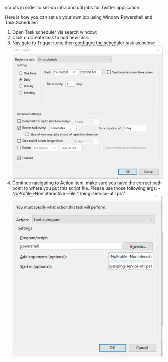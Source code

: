 scripts in order to set-up infra and util jobs for Twitter application

Here is how you can set up your own job using Window Powershell and Task Scheduler:
1. Open Task scheduler via search window:  
2. Click on Create task to add new task:
3. Navigate to Trigger item, then configure the scheduler task as below:
![img.png](img.png)
4. Continue navigating to Action item, make sure you have the correct path point to where you put this script file. Please use those following args: -NoProfile -NonInteractive -File ".\ping-service-util.ps1" 
![img_1.png](img_1.png)